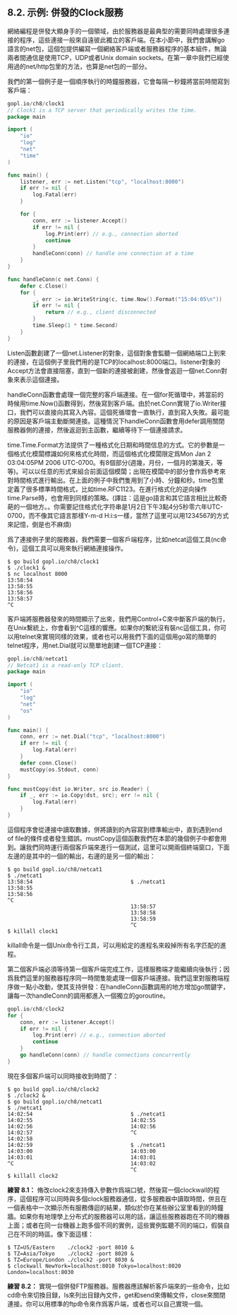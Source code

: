 ## 8.2. 示例: 併發的Clock服務

網絡編程是併發大顯身手的一個領域，由於服務器是最典型的需要同時處理很多連接的程序，這些連接一般來自遠彼此獨立的客戶端。在本小節中，我們會講解go語言的net包，這個包提供編寫一個網絡客戶端或者服務器程序的基本組件，無論兩者間通信是使用TCP，UDP或者Unix domain sockets。在第一章中我們已經使用過的net/http包里的方法，也算是net包的一部分。

我們的第一個例子是一個順序執行的時鐘服務器，它會每隔一秒鐘將當前時間寫到客戶端：

```go
gopl.io/ch8/clock1
// Clock1 is a TCP server that periodically writes the time.
package main

import (
    "io"
    "log"
    "net"
    "time"
)

func main() {
    listener, err := net.Listen("tcp", "localhost:8000")
    if err != nil {
        log.Fatal(err)
    }

    for {
        conn, err := listener.Accept()
        if err != nil {
            log.Print(err) // e.g., connection aborted
            continue
        }
        handleConn(conn) // handle one connection at a time
    }
}

func handleConn(c net.Conn) {
    defer c.Close()
    for {
        _, err := io.WriteString(c, time.Now().Format("15:04:05\n"))
        if err != nil {
            return // e.g., client disconnected
        }
        time.Sleep(1 * time.Second)
    }
}

```

Listen函數創建了一個net.Listener的對象，這個對象會監聽一個網絡端口上到來的連接，在這個例子里我們用的是TCP的localhost:8000端口。listener對象的Accept方法會直接阻塞，直到一個新的連接被創建，然後會返迴一個net.Conn對象來表示這個連接。

handleConn函數會處理一個完整的客戶端連接。在一個for死循環中，將當前的時候用time.Now()函數得到，然後寫到客戶端。由於net.Conn實現了io.Writer接口，我們可以直接向其寫入內容。這個死循環會一直執行，直到寫入失敗。最可能的原因是客戶端主動斷開連接。這種情況下handleConn函數會用defer調用關閉服務器側的連接，然後返迴到主函數，繼續等待下一個連接請求。

time.Time.Format方法提供了一種格式化日期和時間信息的方式。它的參數是一個格式化模闆標識如何來格式化時間，而這個格式化模闆限定爲Mon Jan 2 03:04:05PM 2006 UTC-0700。有8個部分(週幾，月份，一個月的第幾天，等等)。可以以任意的形式來組合前面這個模闆；出現在模闆中的部分會作爲參考來對時間格式進行輸出。在上面的例子中我們隻用到了小時、分鐘和秒。time包里定義了很多標準時間格式，比如time.RFC1123。在進行格式化的逆向操作time.Parse時，也會用到同樣的策略。(譯註：這是go語言和其它語言相比比較奇葩的一個地方。。你需要記住格式化字符串是1月2日下午3點4分5秒零六年UTC-0700，而不像其它語言那樣Y-m-d H:i:s一樣，當然了這里可以用1234567的方式來記憶，倒是也不麻煩)

爲了連接例子里的服務器，我們需要一個客戶端程序，比如netcat這個工具(nc命令)，這個工具可以用來執行網絡連接操作。

```
$ go build gopl.io/ch8/clock1
$ ./clock1 &
$ nc localhost 8000
13:58:54
13:58:55
13:58:56
13:58:57
^C
```

客戶端將服務器發來的時間顯示了出來，我們用Control+C來中斷客戶端的執行，在Unix繫統上，你會看到^C這樣的響應。如果你的繫統沒有裝nc這個工具，你可以用telnet來實現同樣的效果，或者也可以用我們下面的這個用go寫的簡單的telnet程序，用net.Dial就可以簡單地創建一個TCP連接：

```go
gopl.io/ch8/netcat1
// Netcat1 is a read-only TCP client.
package main

import (
    "io"
    "log"
    "net"
    "os"
)

func main() {
    conn, err := net.Dial("tcp", "localhost:8000")
    if err != nil {
        log.Fatal(err)
    }
    defer conn.Close()
    mustCopy(os.Stdout, conn)
}

func mustCopy(dst io.Writer, src io.Reader) {
    if _, err := io.Copy(dst, src); err != nil {
        log.Fatal(err)
    }
}
```

這個程序會從連接中讀取數據，併將讀到的內容寫到標準輸出中，直到遇到end of file的條件或者發生錯誤。mustCopy這個函數我們在本節的幾個例子中都會用到。讓我們同時運行兩個客戶端來進行一個測試，這里可以開兩個終端窗口，下面左邊的是其中的一個的輸出，右邊的是另一個的輸出：

```
$ go build gopl.io/ch8/netcat1
$ ./netcat1
13:58:54                               $ ./netcat1
13:58:55
13:58:56
^C
                                       13:58:57
                                       13:58:58
                                       13:58:59
                                       ^C
$ killall clock1
```

killall命令是一個Unix命令行工具，可以用給定的進程名來殺掉所有名字匹配的進程。

第二個客戶端必須等待第一個客戶端完成工作，這樣服務端才能繼續向後執行；因爲我們這里的服務器程序同一時間隻能處理一個客戶端連接。我們這里對服務端程序做一點小改動，使其支持併發：在handleConn函數調用的地方增加go關鍵字，讓每一次handleConn的調用都進入一個獨立的goroutine。

```go
gopl.io/ch8/clock2
for {
    conn, err := listener.Accept()
    if err != nil {
        log.Print(err) // e.g., connection aborted
        continue
    }
    go handleConn(conn) // handle connections concurrently
}

```

現在多個客戶端可以同時接收到時間了：

```
$ go build gopl.io/ch8/clock2
$ ./clock2 &
$ go build gopl.io/ch8/netcat1
$ ./netcat1
14:02:54                               $ ./netcat1
14:02:55                               14:02:55
14:02:56                               14:02:56
14:02:57                               ^C
14:02:58
14:02:59                               $ ./netcat1
14:03:00                               14:03:00
14:03:01                               14:03:01
^C                                     14:03:02
                                       ^C
$ killall clock2
```

**練習 8.1：** 脩改clock2來支持傳入參數作爲端口號，然後寫一個clockwall的程序，這個程序可以同時與多個clock服務器通信，從多服務器中讀取時間，併且在一個表格中一次顯示所有服務傳迴的結果，類似於你在某些辦公室里看到的時鐘牆。如果你有地理學上分布式的服務器可以用的話，讓這些服務器跑在不同的機器上面；或者在同一台機器上跑多個不同的實例，這些實例監聽不同的端口，假裝自己在不同的時區。像下面這樣：

```
$ TZ=US/Eastern    ./clock2 -port 8010 &
$ TZ=Asia/Tokyo    ./clock2 -port 8020 &
$ TZ=Europe/London ./clock2 -port 8030 &
$ clockwall NewYork=localhost:8010 Tokyo=localhost:8020 London=localhost:8030
```

**練習 8.2：** 實現一個併發FTP服務器。服務器應該解析客戶端來的一些命令，比如cd命令來切換目録，ls來列出目録內文件，get和send來傳輸文件，close來關閉連接。你可以用標準的ftp命令來作爲客戶端，或者也可以自己實現一個。
